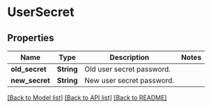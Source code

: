 # UserSecret

## Properties

Name | Type | Description | Notes
------------ | ------------- | ------------- | -------------
**old_secret** | **String** | Old user secret password. | 
**new_secret** | **String** | New user secret password. | 

[[Back to Model list]](../README.md#documentation-for-models) [[Back to API list]](../README.md#documentation-for-api-endpoints) [[Back to README]](../README.md)


